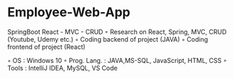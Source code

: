 # Employee-Web-App
SpringBoot React - MVC - CRUD
◦	Research on React, Spring, MVC, CRUD (Youtube, Udemy etc.)
◦	Coding backend of project (JAVA)
◦	Coding frontend of project (React)

◦	OS : Windows 10
◦	Prog. Lang. : JAVA,MS-SQL, JavaScript, HTML, CSS
◦	Tools : IntelliJ IDEA, MySQL, VS Code
